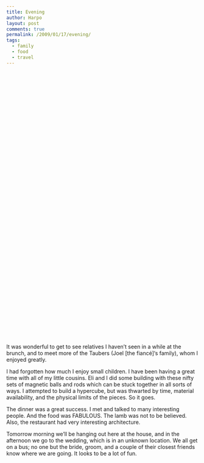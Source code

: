 ```yaml
---
title: Evening
author: Harpo
layout: post
comments: true
permalink: /2009/01/17/evening/
tags:
  - family
  - food
  - travel
---
```

<div id='gallery-3' class='gallery galleryid-758 gallery-columns-4 gallery-size-thumbnail'>
  <dl class='gallery-item'>
    <dt class='gallery-icon '>
      <a href='http://www.harpojaeger.com/assets/media/wp-content/uploads/2009/01/p-640-480-dd68696b-2d7c-4c3b-8352-e65ceaac1058.jpeg'><img width="1" height="1" src="http://www.harpojaeger.com/assets/media/wp-content/uploads/2009/01/p-640-480-dd68696b-2d7c-4c3b-8352-e65ceaac1058.jpeg" class="attachment-thumbnail" alt="p-640-480-dd68696b-2d7c-4c3b-8352-e65ceaac1058.jpeg" /></a>
    </dt>
  </dl>
  
  <dl class='gallery-item'>
    <dt class='gallery-icon '>
      <a href='http://www.harpojaeger.com/assets/media/wp-content/uploads/2009/01/p-640-480-f782965c-5ed5-45d0-8053-c19926d8fad2.jpeg'><img width="1" height="1" src="http://www.harpojaeger.com/assets/media/wp-content/uploads/2009/01/p-640-480-f782965c-5ed5-45d0-8053-c19926d8fad2.jpeg" class="attachment-thumbnail" alt="p-640-480-f782965c-5ed5-45d0-8053-c19926d8fad2.jpeg" /></a>
    </dt>
  </dl>
  
  <dl class='gallery-item'>
    <dt class='gallery-icon '>
      <a href='http://www.harpojaeger.com/assets/media/wp-content/uploads/2009/01/p-640-480-5aceb299-d38c-4f9f-9c5d-d886320974e8.jpeg'><img width="1" height="1" src="http://www.harpojaeger.com/assets/media/wp-content/uploads/2009/01/p-640-480-5aceb299-d38c-4f9f-9c5d-d886320974e8.jpeg" class="attachment-thumbnail" alt="p-640-480-5aceb299-d38c-4f9f-9c5d-d886320974e8.jpeg" /></a>
    </dt>
  </dl>
  
  <dl class='gallery-item'>
    <dt class='gallery-icon '>
      <a href='http://www.harpojaeger.com/assets/media/wp-content/uploads/2009/01/p-640-480-9741d670-31bb-4742-966d-b087ab189904.jpeg'><img width="1" height="1" src="http://www.harpojaeger.com/assets/media/wp-content/uploads/2009/01/p-640-480-9741d670-31bb-4742-966d-b087ab189904.jpeg" class="attachment-thumbnail" alt="p-640-480-9741d670-31bb-4742-966d-b087ab189904.jpeg" /></a>
    </dt>
  </dl>
  
  <br style="clear: both" /><dl class='gallery-item'>
    <dt class='gallery-icon '>
      <a href='http://www.harpojaeger.com/assets/media/wp-content/uploads/2009/01/p-640-480-ad9f5e8e-2bf4-4fc8-a2fb-6f767a5fc827.jpeg'><img width="1" height="1" src="http://www.harpojaeger.com/assets/media/wp-content/uploads/2009/01/p-640-480-ad9f5e8e-2bf4-4fc8-a2fb-6f767a5fc827.jpeg" class="attachment-thumbnail" alt="p-640-480-ad9f5e8e-2bf4-4fc8-a2fb-6f767a5fc827.jpeg" /></a>
    </dt>
  </dl>
  
  <dl class='gallery-item'>
    <dt class='gallery-icon '>
      <a href='http://www.harpojaeger.com/assets/media/wp-content/uploads/2009/01/l-640-480-dcbaaea3-4ee4-41fa-b192-27539091f7a6.jpeg'><img width="1" height="1" src="http://www.harpojaeger.com/assets/media/wp-content/uploads/2009/01/l-640-480-dcbaaea3-4ee4-41fa-b192-27539091f7a6.jpeg" class="attachment-thumbnail" alt="l-640-480-dcbaaea3-4ee4-41fa-b192-27539091f7a6.jpeg" /></a>
    </dt>
  </dl>
  
  <dl class='gallery-item'>
    <dt class='gallery-icon '>
      <a href='http://www.harpojaeger.com/assets/media/wp-content/uploads/2009/01/l-640-480-5dc739bc-2224-45ff-a409-3217085769ba.jpeg'><img width="1" height="1" src="http://www.harpojaeger.com/assets/media/wp-content/uploads/2009/01/l-640-480-5dc739bc-2224-45ff-a409-3217085769ba.jpeg" class="attachment-thumbnail" alt="l-640-480-5dc739bc-2224-45ff-a409-3217085769ba.jpeg" /></a>
    </dt>
  </dl>
  
  <dl class='gallery-item'>
    <dt class='gallery-icon '>
      <a href='http://www.harpojaeger.com/assets/media/wp-content/uploads/2009/01/l-640-480-0c124e9d-dd26-450b-8074-f06984846c2d.jpeg'><img width="1" height="1" src="http://www.harpojaeger.com/assets/media/wp-content/uploads/2009/01/l-640-480-0c124e9d-dd26-450b-8074-f06984846c2d.jpeg" class="attachment-thumbnail" alt="l-640-480-0c124e9d-dd26-450b-8074-f06984846c2d.jpeg" /></a>
    </dt>
  </dl>
  
  <br style="clear: both" /><dl class='gallery-item'>
    <dt class='gallery-icon '>
      <a href='http://www.harpojaeger.com/assets/media/wp-content/uploads/2009/01/l-640-480-f47c1fdd-80fa-469c-a16c-320323a44011.jpeg'><img width="1" height="1" src="http://www.harpojaeger.com/assets/media/wp-content/uploads/2009/01/l-640-480-f47c1fdd-80fa-469c-a16c-320323a44011.jpeg" class="attachment-thumbnail" alt="l-640-480-f47c1fdd-80fa-469c-a16c-320323a44011.jpeg" /></a>
    </dt>
  </dl>
  
  <dl class='gallery-item'>
    <dt class='gallery-icon '>
      <a href='http://www.harpojaeger.com/assets/media/wp-content/uploads/2009/01/p-640-480-f862225f-a079-426a-b831-be2bf7d5d130.jpeg'><img width="1" height="1" src="http://www.harpojaeger.com/assets/media/wp-content/uploads/2009/01/p-640-480-f862225f-a079-426a-b831-be2bf7d5d130.jpeg" class="attachment-thumbnail" alt="p-640-480-f862225f-a079-426a-b831-be2bf7d5d130.jpeg" /></a>
    </dt>
  </dl>
  
  <dl class='gallery-item'>
    <dt class='gallery-icon '>
      <a href='http://www.harpojaeger.com/assets/media/wp-content/uploads/2009/01/l-640-480-bba8d508-fc32-4683-bcff-227c759db44a.jpeg'><img width="1" height="1" src="http://www.harpojaeger.com/assets/media/wp-content/uploads/2009/01/l-640-480-bba8d508-fc32-4683-bcff-227c759db44a.jpeg" class="attachment-thumbnail" alt="l-640-480-bba8d508-fc32-4683-bcff-227c759db44a.jpeg" /></a>
    </dt>
  </dl>
  
  <dl class='gallery-item'>
    <dt class='gallery-icon '>
      <a href='http://www.harpojaeger.com/assets/media/wp-content/uploads/2009/01/l-640-480-756d659d-1471-4ab9-86dc-aef0b3158f30.jpeg'><img width="1" height="1" src="http://www.harpojaeger.com/assets/media/wp-content/uploads/2009/01/l-640-480-756d659d-1471-4ab9-86dc-aef0b3158f30.jpeg" class="attachment-thumbnail" alt="l-640-480-756d659d-1471-4ab9-86dc-aef0b3158f30.jpeg" /></a>
    </dt>
  </dl>
  
  <br style="clear: both" /><dl class='gallery-item'>
    <dt class='gallery-icon '>
      <a href='http://www.harpojaeger.com/assets/media/wp-content/uploads/2009/01/p-640-480-1d2fa3f1-48dd-4101-92d3-91a7460c11b5.jpeg'><img width="1" height="1" src="http://www.harpojaeger.com/assets/media/wp-content/uploads/2009/01/p-640-480-1d2fa3f1-48dd-4101-92d3-91a7460c11b5.jpeg" class="attachment-thumbnail" alt="p-640-480-1d2fa3f1-48dd-4101-92d3-91a7460c11b5.jpeg" /></a>
    </dt>
  </dl>
  
  <dl class='gallery-item'>
    <dt class='gallery-icon '>
      <a href='http://www.harpojaeger.com/assets/media/wp-content/uploads/2009/01/p-640-480-0783e8f0-70d9-492c-8d5d-e4171fa10593.jpeg'><img width="1" height="1" src="http://www.harpojaeger.com/assets/media/wp-content/uploads/2009/01/p-640-480-0783e8f0-70d9-492c-8d5d-e4171fa10593.jpeg" class="attachment-thumbnail" alt="p-640-480-0783e8f0-70d9-492c-8d5d-e4171fa10593.jpeg" /></a>
    </dt>
  </dl>
  
  <dl class='gallery-item'>
    <dt class='gallery-icon '>
      <a href='http://www.harpojaeger.com/assets/media/wp-content/uploads/2009/01/l-640-480-39d283ce-14ff-45c4-bc7e-5160e515900c.jpeg'><img width="1" height="1" src="http://www.harpojaeger.com/assets/media/wp-content/uploads/2009/01/l-640-480-39d283ce-14ff-45c4-bc7e-5160e515900c.jpeg" class="attachment-thumbnail" alt="l-640-480-39d283ce-14ff-45c4-bc7e-5160e515900c.jpeg" /></a>
    </dt>
  </dl>
  
  <dl class='gallery-item'>
    <dt class='gallery-icon '>
      <a href='http://www.harpojaeger.com/assets/media/wp-content/uploads/2009/01/l-640-480-c8bd5a7c-af84-448b-8c83-86815ec60055.jpeg'><img width="1" height="1" src="http://www.harpojaeger.com/assets/media/wp-content/uploads/2009/01/l-640-480-c8bd5a7c-af84-448b-8c83-86815ec60055.jpeg" class="attachment-thumbnail" alt="l-640-480-c8bd5a7c-af84-448b-8c83-86815ec60055.jpeg" /></a>
    </dt>
  </dl>
  
  <br style="clear: both" /><dl class='gallery-item'>
    <dt class='gallery-icon '>
      <a href='http://www.harpojaeger.com/assets/media/wp-content/uploads/2009/01/l-640-480-7e017f5c-382b-4ff7-a255-20ee31997895.jpeg'><img width="1" height="1" src="http://www.harpojaeger.com/assets/media/wp-content/uploads/2009/01/l-640-480-7e017f5c-382b-4ff7-a255-20ee31997895.jpeg" class="attachment-thumbnail" alt="l-640-480-7e017f5c-382b-4ff7-a255-20ee31997895.jpeg" /></a>
    </dt>
  </dl>
  
  <dl class='gallery-item'>
    <dt class='gallery-icon '>
      <a href='http://www.harpojaeger.com/assets/media/wp-content/uploads/2009/01/l-640-480-86204b1a-d6c4-48dc-ab3c-f7eefb313312.jpeg'><img width="1" height="1" src="http://www.harpojaeger.com/assets/media/wp-content/uploads/2009/01/l-640-480-86204b1a-d6c4-48dc-ab3c-f7eefb313312.jpeg" class="attachment-thumbnail" alt="l-640-480-86204b1a-d6c4-48dc-ab3c-f7eefb313312.jpeg" /></a>
    </dt>
  </dl>
  
  <dl class='gallery-item'>
    <dt class='gallery-icon '>
      <a href='http://www.harpojaeger.com/assets/media/wp-content/uploads/2009/01/l-640-480-fc483392-65eb-4c4c-ac48-3d8b8269c251.jpeg'><img width="1" height="1" src="http://www.harpojaeger.com/assets/media/wp-content/uploads/2009/01/l-640-480-fc483392-65eb-4c4c-ac48-3d8b8269c251.jpeg" class="attachment-thumbnail" alt="l-640-480-fc483392-65eb-4c4c-ac48-3d8b8269c251.jpeg" /></a>
    </dt>
  </dl>
  
  <dl class='gallery-item'>
    <dt class='gallery-icon '>
      <a href='http://www.harpojaeger.com/assets/media/wp-content/uploads/2009/01/l-640-480-315567eb-86f2-4c53-bc10-3fa6621b75a5.jpeg'><img width="1" height="1" src="http://www.harpojaeger.com/assets/media/wp-content/uploads/2009/01/l-640-480-315567eb-86f2-4c53-bc10-3fa6621b75a5.jpeg" class="attachment-thumbnail" alt="l-640-480-315567eb-86f2-4c53-bc10-3fa6621b75a5.jpeg" /></a>
    </dt>
  </dl>
  
  <br style="clear: both" /><dl class='gallery-item'>
    <dt class='gallery-icon '>
      <a href='http://www.harpojaeger.com/assets/media/wp-content/uploads/2009/01/l-640-480-371aa818-661e-450c-8463-0d6b049e6016.jpeg'><img width="1" height="1" src="http://www.harpojaeger.com/assets/media/wp-content/uploads/2009/01/l-640-480-371aa818-661e-450c-8463-0d6b049e6016.jpeg" class="attachment-thumbnail" alt="l-640-480-371aa818-661e-450c-8463-0d6b049e6016.jpeg" /></a>
    </dt>
  </dl>
  
  <dl class='gallery-item'>
    <dt class='gallery-icon '>
      <a href='http://www.harpojaeger.com/assets/media/wp-content/uploads/2009/01/l-640-480-13e9eeb7-cac8-4bde-9344-d23b4fc5e68a.jpeg'><img width="1" height="1" src="http://www.harpojaeger.com/assets/media/wp-content/uploads/2009/01/l-640-480-13e9eeb7-cac8-4bde-9344-d23b4fc5e68a.jpeg" class="attachment-thumbnail" alt="l-640-480-13e9eeb7-cac8-4bde-9344-d23b4fc5e68a.jpeg" /></a>
    </dt>
  </dl>
  
  <dl class='gallery-item'>
    <dt class='gallery-icon '>
      <a href='http://www.harpojaeger.com/assets/media/wp-content/uploads/2009/01/p-640-480-9657933a-f245-4bb0-9ad4-f4953ea24e48.jpeg'><img width="1" height="1" src="http://www.harpojaeger.com/assets/media/wp-content/uploads/2009/01/p-640-480-9657933a-f245-4bb0-9ad4-f4953ea24e48.jpeg" class="attachment-thumbnail" alt="p-640-480-9657933a-f245-4bb0-9ad4-f4953ea24e48.jpeg" /></a>
    </dt>
  </dl>
  
  <dl class='gallery-item'>
    <dt class='gallery-icon '>
      <a href='http://www.harpojaeger.com/assets/media/wp-content/uploads/2009/01/l-640-480-ec445672-5947-476a-a51c-30aa07bb14d7.jpeg'><img width="1" height="1" src="http://www.harpojaeger.com/assets/media/wp-content/uploads/2009/01/l-640-480-ec445672-5947-476a-a51c-30aa07bb14d7.jpeg" class="attachment-thumbnail" alt="l-640-480-ec445672-5947-476a-a51c-30aa07bb14d7.jpeg" /></a>
    </dt>
  </dl>
  
  <br style="clear: both" /><dl class='gallery-item'>
    <dt class='gallery-icon '>
      <a href='http://www.harpojaeger.com/assets/media/wp-content/uploads/2009/01/l-640-480-caa88576-08fe-451c-9f2c-77e372cb6817.jpeg'><img width="1" height="1" src="http://www.harpojaeger.com/assets/media/wp-content/uploads/2009/01/l-640-480-caa88576-08fe-451c-9f2c-77e372cb6817.jpeg" class="attachment-thumbnail" alt="l-640-480-caa88576-08fe-451c-9f2c-77e372cb6817.jpeg" /></a>
    </dt>
  </dl>
  
  <dl class='gallery-item'>
    <dt class='gallery-icon '>
      <a href='http://www.harpojaeger.com/assets/media/wp-content/uploads/2009/01/l-640-480-5b4efc4f-9405-4086-8b83-dc2830659cc0.jpeg'><img width="1" height="1" src="http://www.harpojaeger.com/assets/media/wp-content/uploads/2009/01/l-640-480-5b4efc4f-9405-4086-8b83-dc2830659cc0.jpeg" class="attachment-thumbnail" alt="l-640-480-5b4efc4f-9405-4086-8b83-dc2830659cc0.jpeg" /></a>
    </dt>
  </dl>
  
  <dl class='gallery-item'>
    <dt class='gallery-icon '>
      <a href='http://www.harpojaeger.com/assets/media/wp-content/uploads/2009/01/l-640-480-fd6b8889-2c7b-4547-a081-491f595114f0.jpeg'><img width="1" height="1" src="http://www.harpojaeger.com/assets/media/wp-content/uploads/2009/01/l-640-480-fd6b8889-2c7b-4547-a081-491f595114f0.jpeg" class="attachment-thumbnail" alt="l-640-480-fd6b8889-2c7b-4547-a081-491f595114f0.jpeg" /></a>
    </dt>
  </dl>
  
  <dl class='gallery-item'>
    <dt class='gallery-icon '>
      <a href='http://www.harpojaeger.com/assets/media/wp-content/uploads/2009/01/l-640-480-6bf32ad0-4274-4b5b-8d88-c184adda912a.jpeg'><img width="1" height="1" src="http://www.harpojaeger.com/assets/media/wp-content/uploads/2009/01/l-640-480-6bf32ad0-4274-4b5b-8d88-c184adda912a.jpeg" class="attachment-thumbnail" alt="l-640-480-6bf32ad0-4274-4b5b-8d88-c184adda912a.jpeg" /></a>
    </dt>
  </dl>
  
  <br style="clear: both" /><dl class='gallery-item'>
    <dt class='gallery-icon '>
      <a href='http://www.harpojaeger.com/assets/media/wp-content/uploads/2009/01/p-640-480-dbb33bf5-8a63-4816-8539-b34e88059e2b.jpeg'><img width="1" height="1" src="http://www.harpojaeger.com/assets/media/wp-content/uploads/2009/01/p-640-480-dbb33bf5-8a63-4816-8539-b34e88059e2b.jpeg" class="attachment-thumbnail" alt="p-640-480-dbb33bf5-8a63-4816-8539-b34e88059e2b.jpeg" /></a>
    </dt>
  </dl>
  
  <dl class='gallery-item'>
    <dt class='gallery-icon '>
      <a href='http://www.harpojaeger.com/assets/media/wp-content/uploads/2009/01/p-640-480-4ec58a1e-c2fa-4c51-beb5-40a9ecc92b91.jpeg'><img width="1" height="1" src="http://www.harpojaeger.com/assets/media/wp-content/uploads/2009/01/p-640-480-4ec58a1e-c2fa-4c51-beb5-40a9ecc92b91.jpeg" class="attachment-thumbnail" alt="p-640-480-4ec58a1e-c2fa-4c51-beb5-40a9ecc92b91.jpeg" /></a>
    </dt>
  </dl>
  
  <dl class='gallery-item'>
    <dt class='gallery-icon '>
      <a href='http://www.harpojaeger.com/assets/media/wp-content/uploads/2009/01/l-640-480-ce257e94-ae42-452d-9ac9-2f31054a88b6.jpeg'><img width="1" height="1" src="http://www.harpojaeger.com/assets/media/wp-content/uploads/2009/01/l-640-480-ce257e94-ae42-452d-9ac9-2f31054a88b6.jpeg" class="attachment-thumbnail" alt="l-640-480-ce257e94-ae42-452d-9ac9-2f31054a88b6.jpeg" /></a>
    </dt>
  </dl>
  
  <br style='clear: both' />
</div>

It was wonderful to get to see relatives I haven&#8217;t seen in a while at the brunch, and to meet more of the Taubers (Joel [the fiancé]&#8216;s family), whom I enjoyed greatly.

I had forgotten how much I enjoy small children. I have been having a great time with all of my little cousins. Eli and I did some building with these nifty sets of magnetic balls and rods which can be stuck together in all sorts of ways. I attempted to build a hypercube, but was thwarted by time, material availability, and the physical limits of the pieces. So it goes.

The dinner was a great success. I met and talked to many interesting people. And the food was FABULOUS. The lamb was not to be believed. Also, the restaurant had very interesting architecture.

Tomorrow morning we&#8217;ll be hanging out here at the house, and in the afternoon we go to the wedding, which is in an unknown location. We all get on a bus; no one but the bride, groom, and a couple of their closest friends know where we are going. It looks to be a lot of fun.
